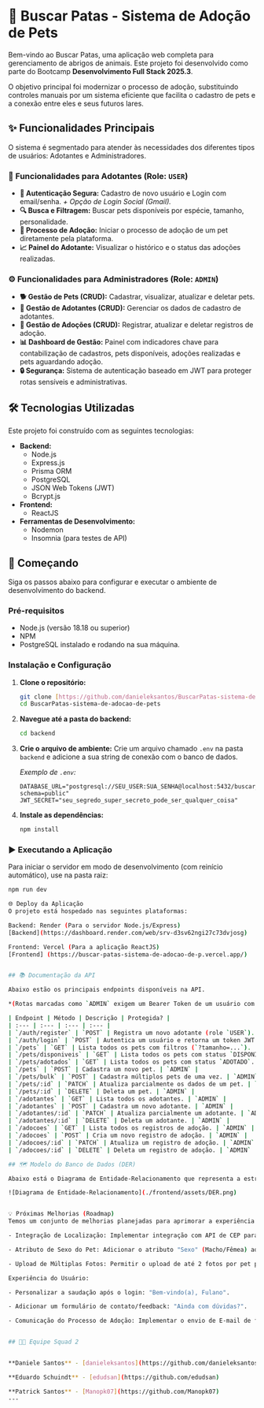 # 🐾 Buscar Patas - Sistema de Adoção de Pets

Bem-vindo ao Buscar Patas, uma aplicação web completa para gerenciamento de abrigos de animais. Este projeto foi desenvolvido como parte do Bootcamp **Desenvolvimento Full Stack 2025.3**.

O objetivo principal foi modernizar o processo de adoção, substituindo controles manuais por um sistema eficiente que facilita o cadastro de pets e a conexão entre eles e seus futuros lares.

## ✨ Funcionalidades Principais

O sistema é segmentado para atender às necessidades dos diferentes tipos de usuários: Adotantes e Administradores.

### 👥 Funcionalidades para Adotantes (Role: `USER`)

-   **👤 Autenticação Segura:** Cadastro de novo usuário e Login com email/senha. *+ Opção de Login Social (Gmail).*
-   **🔍 Busca e Filtragem:** Buscar pets disponíveis por espécie, tamanho, personalidade.
-   **💖 Processo de Adoção:** Iniciar o processo de adoção de um pet diretamente pela plataforma.
-   **📈 Painel do Adotante:** Visualizar o histórico e o status das adoções realizadas.

### ⚙️ Funcionalidades para Administradores (Role: `ADMIN`)

-   **🐕 Gestão de Pets (CRUD):** Cadastrar, visualizar, atualizar e deletar pets.
-   **🤝 Gestão de Adotantes (CRUD):** Gerenciar os dados de cadastro de adotantes.
-   **📜 Gestão de Adoções (CRUD):** Registrar, atualizar e deletar registros de adoção.
-   **📊 Dashboard de Gestão:** Painel com indicadores chave para contabilização de cadastros, pets disponíveis, adoções realizadas e pets aguardando adoção.
-   **🔒 Segurança:** Sistema de autenticação baseado em JWT para proteger rotas sensíveis e administrativas.
  
## 🛠️ Tecnologias Utilizadas
Este projeto foi construído com as seguintes tecnologias:

-   **Backend:**
    -   Node.js
    -   Express.js
    -   Prisma ORM
    -   PostgreSQL
    -   JSON Web Tokens (JWT)
    -   Bcrypt.js
-   **Frontend:**
    -   ReactJS
-   **Ferramentas de Desenvolvimento:**
    -   Nodemon
    -   Insomnia (para testes de API)

## 🚀 Começando

Siga os passos abaixo para configurar e executar o ambiente de desenvolvimento do backend.

### Pré-requisitos

-   Node.js (versão 18.18 ou superior)
-   NPM
-   PostgreSQL instalado e rodando na sua máquina.

### Instalação e Configuração

1.  **Clone o repositório:**
    ```bash
    git clone [https://github.com/danieleksantos/BuscarPatas-sistema-de-adocao-de-pets.git](https://github.com/danieleksantos/BuscarPatas-sistema-de-adocao-de-pets.git)
    cd BuscarPatas-sistema-de-adocao-de-pets
    ```

2.  **Navegue até a pasta do backend:**
    ```bash
    cd backend
    ```

3.  **Crie o arquivo de ambiente:**
    Crie um arquivo chamado `.env` na pasta `backend` e adicione a sua string de conexão com o banco de dados.

    *Exemplo de `.env`:*
    ```env
    DATABASE_URL="postgresql://SEU_USER:SUA_SENHA@localhost:5432/buscar_patas_db?schema=public"
    JWT_SECRET="seu_segredo_super_secreto_pode_ser_qualquer_coisa"
    ```

4.  **Instale as dependências:**
    ```bash
    npm install
    ```

### ▶️ Executando a Aplicação

Para iniciar o servidor em modo de desenvolvimento (com reinício automático), use na pasta raiz:
```bash
npm run dev

🌐 Deploy da Aplicação
O projeto está hospedado nas seguintes plataformas:

Backend: Render (Para o servidor Node.js/Express)
[Backend](https://dashboard.render.com/web/srv-d3sv62ngi27c73dvjosg)

Frontend: Vercel (Para a aplicação ReactJS)
[Frontend] (https://buscar-patas-sistema-de-adocao-de-p.vercel.app/)


## 📚 Documentação da API

Abaixo estão os principais endpoints disponíveis na API.

*(Rotas marcadas como `ADMIN` exigem um Bearer Token de um usuário com `role: 'ADMIN'`)*

| Endpoint | Método | Descrição | Protegida? |
| :--- | :--- | :--- | :--- |
| `/auth/register` | `POST` | Registra um novo adotante (role `USER`). |  Pública |
| `/auth/login` | `POST` | Autentica um usuário e retorna um token JWT. | Pública |
| `/pets` | `GET` | Lista todos os pets com filtros (`?tamanho=...`). | Pública |
| `/pets/disponiveis` | `GET` | Lista todos os pets com status `DISPONIVEL`. | Pública |
| `/pets/adotados` | `GET` | Lista todos os pets com status `ADOTADO`. | Pública |
| `/pets` | `POST` | Cadastra um novo pet. | `ADMIN` |
| `/pets/bulk` | `POST` | Cadastra múltiplos pets de uma vez. | `ADMIN` |
| `/pets/:id` | `PATCH` | Atualiza parcialmente os dados de um pet. | `ADMIN` |
| `/pets/:id` | `DELETE` | Deleta um pet. | `ADMIN` |
| `/adotantes` | `GET` | Lista todos os adotantes. | `ADMIN` |
| `/adotantes` | `POST` | Cadastra um novo adotante. | `ADMIN` |
| `/adotantes/:id` | `PATCH` | Atualiza parcialmente um adotante. | `ADMIN` |
| `/adotantes/:id` | `DELETE` | Deleta um adotante. | `ADMIN` |
| `/adocoes` | `GET` | Lista todos os registros de adoção. | `ADMIN` |
| `/adocoes` | `POST` | Cria um novo registro de adoção. | `ADMIN` |
| `/adocoes/:id` | `PATCH` | Atualiza um registro de adoção. | `ADMIN` |
| `/adocoes/:id` | `DELETE` | Deleta um registro de adoção. | `ADMIN` |

## 🗺️ Modelo do Banco de Dados (DER)

Abaixo está o Diagrama de Entidade-Relacionamento que representa a estrutura do nosso banco de dados.

![Diagrama de Entidade-Relacionamento](./frontend/assets/DER.png)


💡 Próximas Melhorias (Roadmap)
Temos um conjunto de melhorias planejadas para aprimorar a experiência do usuário e a funcionalidade do sistema:

- Integração de Localização: Implementar integração com API de CEP para autocompletar endereços no cadastro do adotante, incluindo um checkbox para quando o CEP não for localizado.

- Atributo de Sexo do Pet: Adicionar o atributo "Sexo" (Macho/Fêmea) ao modelo de dados do Pet e nos formulários.

- Upload de Múltiplas Fotos: Permitir o upload de até 2 fotos por pet para melhor visualização.

Experiência do Usuário:

- Personalizar a saudação após o login: "Bem-vindo(a), Fulano".

- Adicionar um formulário de contato/feedback: "Ainda com dúvidas?".

- Comunicação do Processo de Adoção: Implementar o envio de E-mail de feedback e orientações após a conclusão ou atualização do processo de adoção.


## 👨‍💻 Equipe Squad 2


**Daniele Santos** - [danieleksantos](https://github.com/danieleksantos)

**Eduardo Schuindt** - [edudsan](https://github.com/edudsan)

**Patrick Santos** - [Manopk07](https://github.com/Manopk07)
---
